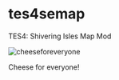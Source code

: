 # tes4semap
TES4: Shivering Isles Map Mod


![cheeseforeveryone](https://github.com/Metallicow/tes4semap/blob/master/tes4semap.png)

Cheese for everyone!
